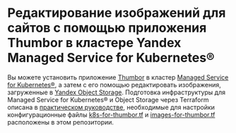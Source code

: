 # Редактирование изображений для сайтов с помощью приложения Thumbor в кластере Yandex Managed Service for Kubernetes®

Вы можете установить приложение [Thumbor](https://thumbor.readthedocs.io/en/latest) в кластер [Managed Service for Kubernetes®](https://yandex.cloud/ru/docs/managed-kubernetes), а затем с его помощью редактировать изображения, загруженные в [Yandex Object Storage](https://yandex.cloud/ru/docs/storage). Подготовка инфраструктуры для Managed Service for Kubernetes® и Object Storage через Terraform описана в [практическом руководстве](https://cloud.yandex.ru/ru/docs/managed-kubernetes/tutorials/marketplace/thumbor), необходимые для настройки конфигурационные файлы [k8s-for-thumbor.tf](k8s-for-thumbor.tf) и [images-for-thumbor.tf](images-for-thumbor.tf) расположены в этом репозитории.
